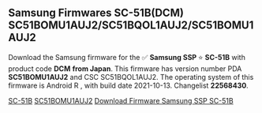 <h2>Samsung Firmwares SC-51B(DCM) SC51BOMU1AUJ2/SC51BQOL1AUJ2/SC51BOMU1AUJ2</h2>
Download the Samsung firmware for the ✅ <strong>Samsung SSP </strong> ⭐ <strong>SC-51B</strong> with product code <strong>DCM</strong> <strong> from Japan</strong>. This firmware has version number PDA <strong>SC51BOMU1AUJ2</strong> and CSC SC51BQOL1AUJ2. The operating system of this firmware is Android R , with build date 2021-10-13. Changelist <strong>22568430</strong>.


[SC-51B](https://samfirm.shop/samsung/model/SC-51B)
[SC51BOMU1AUJ2](https://samfirm.shop/samsung/pda/SC51BOMU1AUJ2)
[Download Firmware Samsung SSP SC-51B](https://samfirm.shop/samsung/firmware/475505)
